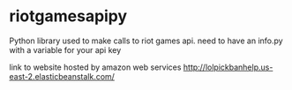 # riotgamesapipy
Python library used to make calls to riot games api.
need to have an info.py with a variable for your api key

link to website hosted by amazon web services
http://lolpickbanhelp.us-east-2.elasticbeanstalk.com/
